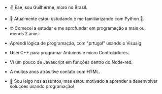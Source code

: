 - ✌ Eae, sou Guilherme, moro no Brasil.

- 🧐 Atualmente estou estudando e me familiarizando com Python 🐍.

- 🤓 Comecei a estudar e me aprofundar em programação a mais ou menos 2 anos:
- Aprendi lógica de programação, com "prtugol" usando o Visualg
- Usei C++ para programar Arduinos e micro Controladores.
- Vi um pouco de Javascript em funções dentro do Node-red.
- A muitos anos atrás tive contato com HTML.
      
- 🧠 Sou leigo nos assuntos, mas estou motivado a aprender a desenvolver soluções usando programação!
